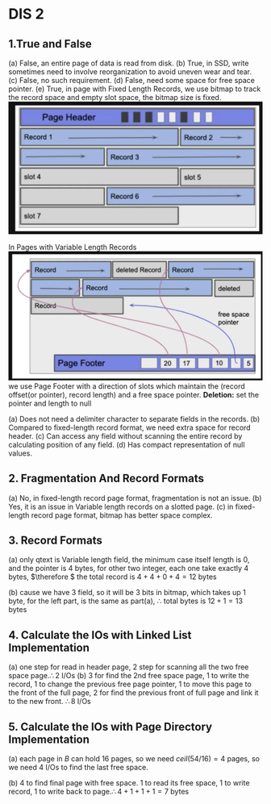 # DIS 2

## 1.True and False

(a) False, an entire page of data is read from disk.
(b) True, in SSD, write sometimes need to involve reorganization to avoid uneven wear and tear.
(c) False, no such requirement.
(d) False, need some space for free space pointer.
(e) True, in page with Fixed Length Records, we use bitmap to track the record space and empty slot space, the bitmap size is fixed.
![图 0](images/9b3a3d9e2ef7612c388ae3c26ed02bbb9c5e3795f5dff68b2ee0ca54e3174f50.png)  

In Pages with Variable Length Records
![图 1](images/9baf47c1b006a74cda9d0e31d289f381a86e6404aadd0f3e74f3cc4326b11b12.png)  
we use Page Footer with a direction of slots which maintain the (record offset(or pointer), record length) and a free space pointer.
**Deletion:** set the pointer and length to null

(a) Does not need a delimiter character to separate fields in the records.
(b) Compared to fixed-length record format, we need extra space for record header.
(c) Can access any field without scanning the entire record by calculating position of any field.
(d) Has compact representation of null values.

## 2. Fragmentation And Record Formats

(a) No, in fixed-length record page format, fragmentation is not an issue.
(b) Yes, it is an issue in Variable length records on a slotted page.
(c) in fixed-length record page format, bitmap has better space complex.

## 3. Record Formats

(a) only qtext is Variable length field, the minimum case itself length is 0, and the pointer is 4 bytes, for other two integer, each one take exactly 4 bytes, $\therefore $ the total record is $4+4+0+4=12 \text{ bytes}$

(b) cause we have 3 field, so it will be 3 bits in bitmap, which takes up 1 byte, for the left part, is the same as part(a), $\therefore$ total bytes is $12+1=13 \text{ bytes}$

## 4. Calculate the IOs with Linked List Implementation

(a) one step for read in header page, 2 step for scanning all the two free space page.$\therefore 2 \text{ I/Os}$
(b) 3 for find the 2nd free space page, 1 to write the record, 1 to change the previous free page pointer, 1 to move this page to the front of the full page, 2 for find the previous front of full page and link it to the new front. $\therefore 8 \text{ I/Os}$

## 5. Calculate the IOs with Page Directory Implementation

(a) each page in $B$ can hold 16 pages, so we need $ceil(54/16)= 4$ pages, so we need $4 \text{ I/Os}$ to find the last free space.

(b) 4 to find final page with free space. 1 to read its free space, 1 to write record, 1 to write back to page.$\therefore 4+1+1+1=7 \text{ bytes}$